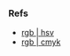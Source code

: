 ### Refs
- [rgb | hsv](https://handmap.github.io/hsv-vs-rgb/)
- [rgb | cmyk](https://www.rushordertees.com/blog/rgb-vs-cmyk/)
